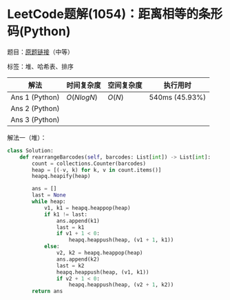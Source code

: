 # LeetCode题解(1054)：距离相等的条形码(Python)

题目：[原题链接](https://leetcode-cn.com/problems/distant-barcodes/)（中等）

标签：堆、哈希表、排序

| 解法           | 时间复杂度 | 空间复杂度 | 执行用时       |
| -------------- | ---------- | ---------- | -------------- |
| Ans 1 (Python) | $O(NlogN)$ | $O(N)$     | 540ms (45.93%) |
| Ans 2 (Python) |            |            |                |
| Ans 3 (Python) |            |            |                |

解法一（堆）：

```python
class Solution:
    def rearrangeBarcodes(self, barcodes: List[int]) -> List[int]:
        count = collections.Counter(barcodes)
        heap = [(-v, k) for k, v in count.items()]
        heapq.heapify(heap)

        ans = []
        last = None
        while heap:
            v1, k1 = heapq.heappop(heap)
            if k1 != last:
                ans.append(k1)
                last = k1
                if v1 + 1 < 0:
                    heapq.heappush(heap, (v1 + 1, k1))
            else:
                v2, k2 = heapq.heappop(heap)
                ans.append(k2)
                last = k2
                heapq.heappush(heap, (v1, k1))
                if v2 + 1 < 0:
                    heapq.heappush(heap, (v2 + 1, k2))
        return ans
```